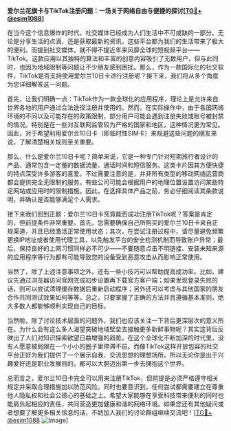 **爱尔兰花旗卡与TikTok注册问题：一场关于网络自由与便捷的探讨[[TG💪+ @esim1088](https://t.me/s/esim1088)]**

在当今这个信息爆炸的时代，社交媒体已经成为人们生活中不可或缺的一部分。无论是分享生活的点滴，还是获取最新的资讯，这些平台都为我们的生活带来了极大的便利。而提到社交媒体，就不得不提近年来风靡全球的短视频平台——TikTok。这款应用以其独特的算法和丰富的创意内容吸引了无数用户，但与此同时，也因为地域限制等问题让不少朋友感到困扰。那么，作为一款国际化的社交软件，TikTok是否支持使用爱尔兰10日卡进行注册呢？接下来，我们将从多个角度为您详细解答这一问题。

首先，让我们明确一点：TikTok作为一款全球化的应用程序，理论上是允许来自世界各地的用户通过合法途径注册并使用的。然而，在实际操作中，由于各国网络环境的不同以及可能存在的政策限制，部分用户可能会遇到注册失败或账号被封禁的情况。特别是在一些对互联网监管较为严格的国家和地区，这种情况更为常见。因此，对于希望利用爱尔兰10日卡（即临时性SIM卡）来规避这些问题的朋友来说，了解清楚相关规则至关重要。

那么，什么是爱尔兰10日卡呢？简单来说，它是一种专门针对短期旅行者设计的产品，通常包含一定量的数据流量、通话时间和短信服务。这类卡片因其方便快捷的特点深受许多游客的喜爱。不过需要注意的是，并非所有类型的移动网络运营商都会提供完全无限制的服务。有些公司可能会根据用户的地理位置设置访问某些特定网站或应用时的限制措施。因此，在选择具体产品之前，务必仔细阅读其条款说明，并确认是否能够满足个人需求。

接下来我们回到正题：爱尔兰10日卡究竟能否成功注册TikTok呢？答案是肯定的，但前提条件非常重要。首先，您需要确保自己所购买的爱尔兰10日卡来自正规渠道，并且已经激活正常使用状态；其次，在尝试注册过程中，请尽量避免频繁更换IP地址或者使用代理工具，以免触发平台的安全检测机制而导致账户异常；最后，保持良好的上网习惯同样必不可少——不要随意点击不明链接、安装未知来源的应用程序等行为都有可能导致您的设备受到恶意攻击从而影响正常使用。

当然了，除了上述注意事项之外，还有一些小技巧可以帮助提高成功率。比如，建议先通过浏览器访问官网完成初步设置再下载官方客户端；如果发现登录失败的话，则可以尝试清理缓存数据后重新启动程序；另外还可以考虑与其他国家的朋友合作共同测试效果如何等等。总之，只要掌握了正确的方法并且遵循基本准则，绝大多数人都能够顺利实现自己的目标。

当然啦，除了讨论技术层面的问题外，我们也应该关注一下背后更深层次的意义所在。为什么会有这么多人渴望突破地域壁垒去接触更多新鲜事物呢？其实这背后反映出了人们对知识探索欲望日益增强的趋势。在这个全球化不断加深的时代里，没有人愿意被局限在一个小小的圈子里停滞不前。而像TikTok这样开放包容的社交平台正好为我们提供了一个展示自我、交流思想的理想场所。所以无论你是出于兴趣爱好还是职业发展目的，都可以大胆迈出第一步去拥抱这个世界。

总而言之，爱尔兰10日卡完全可以用来注册TikTok，但前提是必须严格遵守相关规定并采取合理措施加以防范风险。同时也要意识到，任何尝试都需要建立在尊重他人隐私权和社会公德心的基础之上。希望大家能够在享受科技带来便利的同时也能肩负起相应的责任，共同营造更加健康和谐的网络环境。如果您还有其他疑问或者想要了解更多相关信息的话，不妨加入我们的讨论群组继续交流吧！[[TG💪+ @esim1088](https://t.me/s/esim1088) ![Image](https://i.postimg.cc/4NQfJmqS/Snipaste-2025-05-13-00-14-12.png)]